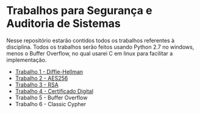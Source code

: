 # Trabalhos para Segurança e Auditoria de Sistemas

Nesse repositório estarão contidos todos os trabalhos referentes à disciplina. Todos os trabalhos serão feitos usando Python 2.7 no windows, menos o Buffer Overflow, no qual usarei C em linux para facilitar a implementação.

  - [Trabalho 1 - Diffie-Hellman](https://github.com/Patricdv/S.A.S/tree/master/Trabalho%201%20-%20Diffie%20Hellman)
  - [Trabalho 2 - AES256](https://github.com/Patricdv/S.A.S/tree/master/Trabalho%202%20-%20AES)
  - [Trabalho 3 - RSA](https://github.com/Patricdv/S.A.S/tree/master/Trabalho%203%20-%20RSA)
  - [Trabalho 4 - Certificado Digital](https://github.com/Patricdv/S.A.S/tree/master/Trabalho%204%20-%20Certificado%20Digital)
  - Trabalho 5 - Buffer Overflow
  - Trabalho 6 - Classic Cypher
